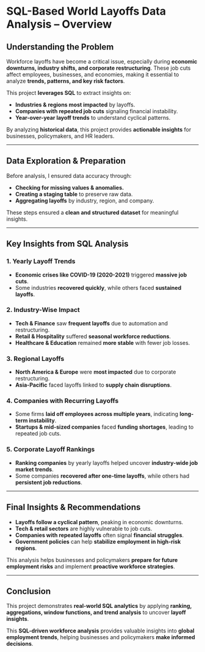 # SQL-Based World Layoffs Data Analysis – Overview  

## Understanding the Problem  
Workforce layoffs have become a critical issue, especially during **economic downturns, industry shifts, and corporate restructuring**. These job cuts affect employees, businesses, and economies, making it essential to analyze **trends, patterns, and key risk factors**.  

This project **leverages SQL** to extract insights on:  
- **Industries & regions most impacted** by layoffs.  
- **Companies with repeated job cuts** signaling financial instability.  
- **Year-over-year layoff trends** to understand cyclical patterns.  

By analyzing **historical data**, this project provides **actionable insights** for businesses, policymakers, and HR leaders.  

---  

## Data Exploration & Preparation  
Before analysis, I ensured data accuracy through:  
- **Checking for missing values & anomalies.**  
- **Creating a staging table** to preserve raw data.  
- **Aggregating layoffs** by industry, region, and company.  

These steps ensured a **clean and structured dataset** for meaningful insights.  

---  

## Key Insights from SQL Analysis  

### **1. Yearly Layoff Trends**  
- **Economic crises like COVID-19 (2020-2021)** triggered **massive job cuts**.  
- Some industries **recovered quickly**, while others faced **sustained layoffs**.  

### **2. Industry-Wise Impact**  
- **Tech & Finance** saw **frequent layoffs** due to automation and restructuring.  
- **Retail & Hospitality** suffered **seasonal workforce reductions**.  
- **Healthcare & Education** remained **more stable** with fewer job losses.  

### **3. Regional Layoffs**  
- **North America & Europe** were **most impacted** due to corporate restructuring.  
- **Asia-Pacific** faced layoffs linked to **supply chain disruptions**.  

### **4. Companies with Recurring Layoffs**  
- Some firms **laid off employees across multiple years**, indicating **long-term instability**.  
- **Startups & mid-sized companies** faced **funding shortages**, leading to repeated job cuts.  

### **5. Corporate Layoff Rankings**  
- **Ranking companies** by yearly layoffs helped uncover **industry-wide job market trends**.  
- Some companies **recovered after one-time layoffs**, while others had **persistent job reductions**.  

---  

## Final Insights & Recommendations  
- **Layoffs follow a cyclical pattern**, peaking in economic downturns.  
- **Tech & retail sectors** are highly vulnerable to job cuts.  
- **Companies with repeated layoffs** often signal **financial struggles**.  
- **Government policies** can help **stabilize employment in high-risk regions**.  

This analysis helps businesses and policymakers **prepare for future employment risks** and implement **proactive workforce strategies**.  

---  

## Conclusion  
This project demonstrates **real-world SQL analytics** by applying **ranking, aggregations, window functions, and trend analysis** to uncover **layoff insights**.  

This **SQL-driven workforce analysis** provides valuable insights into **global employment trends**, helping businesses and policymakers **make informed decisions**. 
